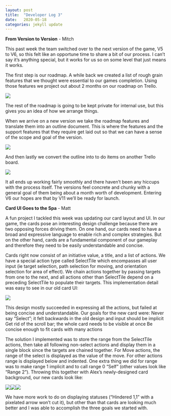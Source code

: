 ```yaml
---
layout: post
title:  "Developer Log 3"
date:   2020-05-18
categories: jekyll update
---
```


**From Version to Version** - Mitch

This past week the team switched over to the next version of the game, V5 to V6, so this felt like an opportune time to share a bit of our process. I can’t say it’s anything special, but it works for us so on some level that just means it works.

The first step is our roadmap. A while back we created a list of rough grain features that we thought were essential to our games completion. Using those features we project out about 2 months on our roadmap on Trello.

![](https://cdn.discordapp.com/attachments/575192288951533571/711851360634798130/Screenshot_9.png)

The rest of the roadmap is going to be kept private for internal use, but this gives you an idea of how we arrange things.

When we arrive on a new version we take the roadmap features and translate them into an outline document. This is where the features and the support features that they require get laid out so that we can have a sense of the scope and goal of the version.

![](https://cdn.discordapp.com/attachments/575192288951533571/711851361154629702/Screenshot_10.png)

And then lastly we convert the outline into to do items on another Trello board.

![](https://cdn.discordapp.com/attachments/575192288951533571/711851351956652103/Screenshot_8.png)

It all ends up working fairly smoothly and there haven’t been any hiccups with the process itself. The versions feel concrete and chunky with a general goal of them being about a month worth of development. Entering V6 our hopes are that by V11 we’ll be ready for launch.

**Card UI Goes to the Spa** - Matt

A fun project I tackled this week was updating our card layout and UI. In our game, the cards pose an interesting design challenge because there are two opposing forces driving them. On one hand, our cards need to have a broad and expressive language to enable rich and complex strategies. But on the other hand, cards are a fundamental component of our gameplay and therefore they need to be easily understandable and concise.

Cards right now consist of an initiative value, a title, and a list of actions. We have a special action type called SelectTile which encompasses all user input (ie target selection, path selection for moving, and orientation selection for area of effect). We chain actions together by passing targets from one to the next, and all actions other than SelectTile depend on a preceding SelectTile to populate their targets. This implementation detail was easy to see in our old card UI:

![](https://cdn.discordapp.com/attachments/575192288951533571/711821192671264788/old_card.png)

This design mostly succeeded in expressing all the actions, but failed at being concise and understandable. Our goals for the new card were:
Never say “Select”; it felt backwards in the old design and input should be implicit
Get rid of the scroll bar; the whole card needs to be visible at once
Be concise enough to fit cards with many actions

The solution I implemented was to store the range from the SelectTile actions, then take all following non-select actions and display them in a single block since the targets are chained together. For Move actions, the range of the select is displayed as the value of the move. For other actions range is displayed below and indented. One extra thing we did for range was to make range 1 implicit and to call range 0 “Self” (other values look like “Range 2”). Throwing this together with Alex’s newly-designed card background, our new cards look like:

![](https://cdn.discordapp.com/attachments/575192288951533571/711819987379159170/new_card_3.png)![](https://cdn.discordapp.com/attachments/575192288951533571/711819989191098418/new_card_2.png)![](https://cdn.discordapp.com/attachments/575192288951533571/711819985051451392/new_card.png)

We have more work to do on displaying statuses (“Hindered 1,1” with a pixelated arrow won’t cut it), but other than that cards are looking much better and I was able to accomplish the three goals we started with.
